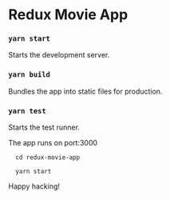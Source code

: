 # Redux Movie App

### `yarn start`

Starts the development server.

### `yarn build`

Bundles the app into static files for production.

### `yarn test`

Starts the test runner.

The app runs on port:3000

```
  cd redux-movie-app

  yarn start
```

Happy hacking!
